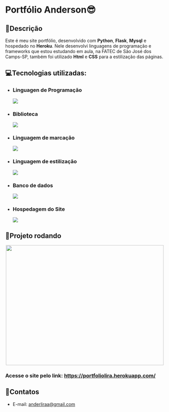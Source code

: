 # Portfólio Anderson😎
## 📜Descrição
Este é meu site portfólio, desenvolvido com **Python**, **Flask**, **Mysql** e hospedado no **Heroku**. Nele desenvolvi linguagens de programação e frameworks que estou estudando em aula, na FATEC de São José dos Camps-SP, também foi utilizado **Html** e **CSS** para a estilização das páginas.

## 💻Tecnologias utilizadas:
* ### Linguagen de Programação
  <img src="https://img.shields.io/badge/Python-3776AB?style=for-the-badge&logo=python&logoColor=white" />  
* ### Biblioteca
  <img src="https://img.shields.io/badge/Flask-000000?style=for-the-badge&logo=flask&logoColor=white" />
* ### Linguagem de marcação
  <img src="https://img.shields.io/badge/HTML5-E34F26?style=for-the-badge&logo=html5&logoColor=white" />
* ### Linguagem de estilização
  <img src="https://img.shields.io/badge/CSS3-1572B6?style=for-the-badge&logo=css3&logoColor=white" />
* ### Banco de dados
  <img src="https://img.shields.io/badge/MySQL-00000F?style=for-the-badge&logo=mysql&logoColor=white" />
* ### Hospedagem do Site
  <img src="https://img.shields.io/badge/Heroku-430098?style=for-the-badge&logo=heroku&logoColor=white" />
  
## 🚀Projeto rodando
<p align="center">
   <img width="500" height="380" src="static/image/Meu-Portifólio.gif" />
</p>
 
  
### Acesse o site pelo link: <https://portfoliolira.herokuapp.com/>
## 📲Contatos
* E-mail: anderliraa@gmail.com


